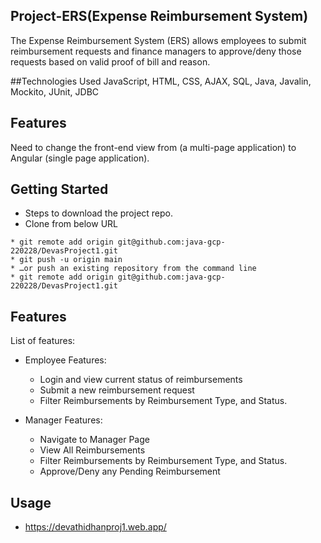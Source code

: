 ## Project-ERS(Expense Reimbursement System)
The Expense Reimbursement System (ERS) allows employees to submit reimbursement requests and finance managers to approve/deny those requests based on valid proof of bill and reason.

##Technologies Used
JavaScript, HTML, CSS, AJAX, SQL, Java, Javalin, Mockito, JUnit, JDBC

## Features
Need to change the front-end view from (a multi-page application) to Angular (single page application). 

## Getting Started

- Steps to download the project repo.
-   Clone from below URL
  ```
  * git remote add origin git@github.com:java-gcp-220228/DevasProject1.git
  * git push -u origin main
  * …or push an existing repository from the command line
  * git remote add origin git@github.com:java-gcp-220228/DevasProject1.git
```

## Features

List of features:
* Employee Features:
  * Login and view current status of reimbursements
  * Submit a new reimbursement request
  * Filter Reimbursements by Reimbursement Type, and Status.

* Manager Features:
  * Navigate to Manager Page
  * View All Reimbursements
  * Filter Reimbursements by Reimbursement Type, and Status.
  * Approve/Deny any Pending Reimbursement

## Usage
* https://devathidhanproj1.web.app/
